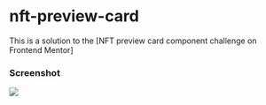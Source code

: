 # nft-preview-card

This is a solution to the [NFT preview card component challenge on Frontend Mentor]

### Screenshot

![](./screenshot.jpg)
